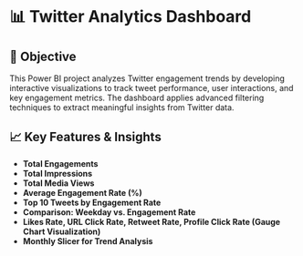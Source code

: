 # 📊 Twitter Analytics Dashboard

## 📌 Objective
This Power BI project analyzes Twitter engagement trends by developing interactive visualizations to track tweet performance, user interactions, and key engagement metrics. The dashboard applies advanced filtering techniques to extract meaningful insights from Twitter data.

## 📈 Key Features & Insights
- **Total Engagements**
- **Total Impressions**
- **Total Media Views**
- **Average Engagement Rate (%)**
- **Top 10 Tweets by Engagement Rate**
- **Comparison: Weekday vs. Engagement Rate**
- **Likes Rate, URL Click Rate, Retweet Rate, Profile Click Rate (Gauge Chart Visualization)**
- **Monthly Slicer for Trend Analysis**

